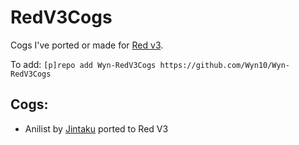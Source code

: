 RedV3Cogs
======

Cogs I've ported or made for [Red v3](https://github.com/Cog-Creators/Red-DiscordBot/tree/V3/develop).

To add: `[p]repo add Wyn-RedV3Cogs https://github.com/Wyn10/Wyn-RedV3Cogs`

Cogs:
------

* Anilist by [Jintaku](https://github.com/Jintaku/Jintaku-Cogs) ported to Red V3

